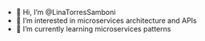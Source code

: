 - 👋 Hi, I’m @LinaTorresSamboni
- 👀 I’m interested in microservices architecture and APIs
- 🌱 I’m currently learning microservices patterns

<!---
LinaTorresSamboni/LinaTorresSamboni is a ✨ special ✨ repository because its `README.md` (this file) appears on your GitHub profile.
You can click the Preview link to take a look at your changes.
--->
